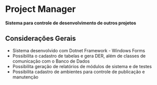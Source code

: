 # Project Manager

**Sistema para controle de desenvolvimento de outros projetos**

## Considerações Gerais

* Sistema desenvolvido com Dotnet Framework - Windows Forms
* Possibilita o cadastro de tabelas e gera DER, além de classes de comunicação com o Banco de Dados
* Possibilita geração de relatórios de módulos de sistema e de testes
* Possibilita cadastro de ambientes para controle de publicação e manutenção
